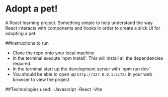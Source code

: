 # Adopt a pet!

A React learning project.
Something simple to help understand the way React interacts with components and hooks in order to create a slick UI for adopting a pet.

##Instructions to run
- Clone the repo onto your local machine
- In the terminal execute 'npm install'. This will install all the dependencies required.
- In the terminal start up the development server with 'npm run dev'
- You should be able to open up `http://127.0.0.1:5173/` in your web browser to view the project

##Technologies used:
-Javascript
-React
-Vite

